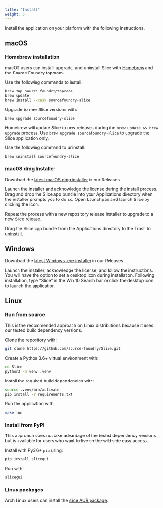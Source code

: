 ```yaml
---
title: "Install"
weight: 3
---
```


Install the application on your platform with the following instructions.

## macOS

### Homebrew installation

macOS users can install, upgrade, and uninstall Slice with [Homebrew](https://brew.sh/) and the Source Foundry taproom.

Use the following commands to install:

```sh
brew tap source-foundry/taproom
brew update
brew install --cask sourcefoundry-slice
```

Upgrade to new Slice versions with:

```sh
brew upgrade sourcefoundry-slice
```

Homebrew will update Slice to new releases during the `brew update && brew upgrade` process. Use `brew upgrade sourcefoundry-slice` to upgrade the Slice application only.

Use the following command to uninstall:

```sh
brew uninstall sourcefoundry-slice
```

### macOS dmg Installer

Download the [latest macOS dmg installer](https://github.com/source-foundry/Slice/releases/latest) in our Releases.

Launch the installer and acknowledge the license during the install process. Drag and drop the Slice.app bundle into your Applications directory when the installer prompts you to do so. Open Launchpad and launch Slice by clicking the icon.

Repeat the process with a new repository release installer to upgrade to a new Slice release.

Drag the Slice.app bundle from the Applications directory to the Trash to uninstall.

## Windows

Download the [latest Windows .exe installer](https://github.com/source-foundry/Slice/releases/latest) in our Releases.

Launch the installer, acknowledge the license, and follow the instructions. You will have the option to set a desktop icon during installation.  Following installation, type "Slice" in the Win 10 Search bar or click the desktop icon to launch the application.

## Linux

### Run from source

This is the recommended approach on Linux distributions because it uses our tested build dependency versions.

Clone the repository with:

```sh
git clone https://github.com/source-foundry/Slice.git
```

Create a Python 3.6+ virtual environment with:

```sh
cd Slice
python3 -m venv .venv
```

Install the required build dependencies with:

```sh
source .venv/bin/activate
pip install -r requirements.txt
```

Run the application with:

```sh
make run
```

### Install from PyPI

This approach does not take advantage of the tested dependency versions but is available for users who want ~~to live on the wild side~~ easy access.

Install with Py3.6+ `pip` using:

```sh
pip install slicegui
```

Run with:

```sh
slicegui
```

### Linux packages

Arch Linux users can install the [slice AUR package](https://aur.archlinux.org/packages/slice/).

